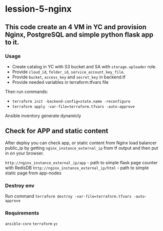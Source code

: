 # lession-5-nginx


## This code create an 4 VM in YC and provision Nginx, PostgreSQL and simple python flask app to it.

### Usage

- Create catalog in YC with S3 bucket and SA with `storage.uploader` role.
- Provide `cloud_id`, `folder_id`, `service_account_key_file`.
- Provide `bucket`, `access_key` and `secret_key` in backend.tf
- Provide needed variables in terraform.tfvars file

Then run commands:

- `terraform init -backend-config=state.name -reconfigure`
- `terraform apply -var-file=terraform.tfvars -auto-approve`

Ansible inventory generate dynamicly

## Check for APP and static content

After deploy you can check app, or static content from Nginx load balancer public_ip by getting `nginx_instance_external_ip` from
tf output and then put in on your browser. 

`http://nginx_instance_external_ip/app` - path to simple flask page counter with RedisDB
`http://nginx_instance_external_ip/html` - path to simple static page from app-nodes

### Destroy env

Run command `terraform destroy -var-file=terraform.tfvars -auto-approve`

### Requirements

`ansible-core`
`terraform`
`yc`